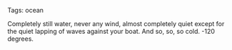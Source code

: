 Tags: ocean

Completely still water, never any wind, almost completely quiet except for the quiet lapping of waves against your boat. And so, so, so cold. -120 degrees.